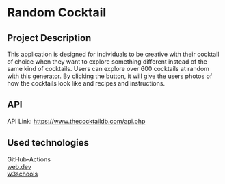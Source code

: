 # Random Cocktail 

## Project Description
This application is designed for individuals to be creative with their cocktail of choice when they want to explore something different instead of the same kind of cocktails. Users can explore over 600 cocktails at random with this generator. By clicking the button, it will give the users photos of how the cocktails look like and recipes and instructions. 

## API
API Link: https://www.thecocktaildb.com/api.php


## Used technologies
GitHub-Actions</br>
[web.dev](https://web.dev/introduction-to-fetch/)</br>
[w3schools](https://www.w3schools.com/html/html_editors.asp)</br>